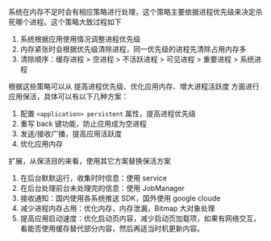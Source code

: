 系统在内存不足时会有相应策略进行处理，这个策略主要依据进程优先级来决定杀死哪个进程。这个策略大致过程如下

1. 系统根据应用使用情况调整进程优先级
2. 内存紧张时会根据优先级清除进程，同一优先级的进程先清除占用内存多
3. 清除顺序：缓存进程 > 空进程 > 不活跃进程 > 可见进程 > 重要进程 > 系统进程

根据这些策略可以从 提高进程优先级、优化应用内存、增大进程活跃度 方面进行应用保活，具体可以有以下几种方案：
1. 配置 `<application> persistent` 属性，提高进程优先级
2. 重写 back 键功能，防止应用成为空进程
3. 发送/接收广播，提高应用活跃度
4. 优化应用内存

扩展，从保活目的来看，使用其它方案替换保活方案

1. 在后台默默运行，收集时时信息：使用 service
2. 在后台处理前台未处理完的信息：使用 JobManager
3. 接收通知：国内使用各系统推送 SDK，国外使用 google cloude
4. 减少进程内存占用：优化内存，内存泄漏，Bitmap 大对象处理
5. 提高应用启动速度：优化启动页内容，减少启动页加载项，如果有网络交互，看能否使用缓存替代部分内容，然后再适当时机更新内容。